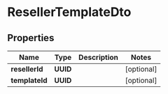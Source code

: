 

# ResellerTemplateDto


## Properties

| Name | Type | Description | Notes |
|------------ | ------------- | ------------- | -------------|
|**resellerId** | **UUID** |  |  [optional] |
|**templateId** | **UUID** |  |  [optional] |



